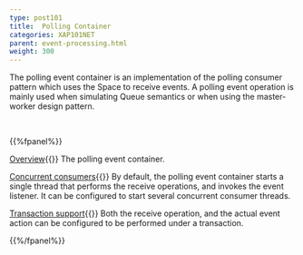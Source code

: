 ```yaml
---
type: post101
title:  Polling Container
categories: XAP101NET
parent: event-processing.html
weight: 300
---
```



The polling event container is an implementation of the polling consumer pattern which uses the Space to receive events.
A polling event operation is mainly used when simulating Queue semantics or when using the master-worker design pattern.


<br>

{{%fpanel%}}

[Overview](./polling-container.html){{<wbr>}}
The polling event container.

[Concurrent consumers](./polling-container-scaling.html){{<wbr>}}
By default, the polling event container starts a single thread that performs the receive operations, and invokes the event listener. It can be configured to start several concurrent consumer threads.

[Transaction support](./polling-container-transactions.html){{<wbr>}}
Both the receive operation, and the actual event action can be configured to be performed under a transaction.

{{%/fpanel%}}


